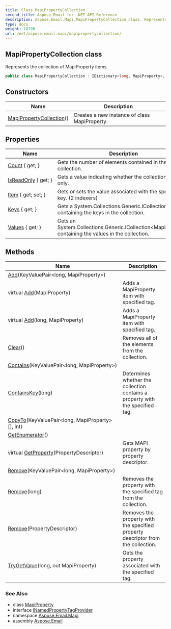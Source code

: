```yaml
---
title: Class MapiPropertyCollection
second_title: Aspose.Email for .NET API Reference
description: Aspose.Email.Mapi.MapiPropertyCollection class. Represents the collection of MapiProperty items
type: docs
weight: 18790
url: /net/aspose.email.mapi/mapipropertycollection/
---
```

## MapiPropertyCollection class

Represents the collection of MapiProperty items.

```csharp
public class MapiPropertyCollection : IDictionary<long, MapiProperty>, INamedPropertyTagProvider
```

## Constructors

| Name | Description |
| --- | --- |
| [MapiPropertyCollection](mapipropertycollection/)() | Creates a new instance of class MapiProperty. |

## Properties

| Name | Description |
| --- | --- |
| [Count](../../aspose.email.mapi/mapipropertycollection/count/) { get; } | Gets the number of elements contained in the collection. |
| [IsReadOnly](../../aspose.email.mapi/mapipropertycollection/isreadonly/) { get; } | Gets a value indicating whether the collection is read only. |
| [Item](../../aspose.email.mapi/mapipropertycollection/item/) { get; set; } | Gets or sets the value associated with the specified key. (2 indexers) |
| [Keys](../../aspose.email.mapi/mapipropertycollection/keys/) { get; } | Gets a System.Collections.Generic.ICollection&lt;long&gt; containing the keys in the collection. |
| [Values](../../aspose.email.mapi/mapipropertycollection/values/) { get; } | Gets an System.Collections.Generic.ICollection&lt;MapiProperty&gt; containing the values in the collection. |

## Methods

| Name | Description |
| --- | --- |
| [Add](../../aspose.email.mapi/mapipropertycollection/add/#add_2)(KeyValuePair&lt;long, MapiProperty&gt;) |  |
| virtual [Add](../../aspose.email.mapi/mapipropertycollection/add/#add)(MapiProperty) | Adds a MapiProperty item with specified tag. |
| virtual [Add](../../aspose.email.mapi/mapipropertycollection/add/#add_1)(long, MapiProperty) | Adds a MapiProperty item with specified tag. |
| [Clear](../../aspose.email.mapi/mapipropertycollection/clear/)() | Removes all of the elements from the collection. |
| [Contains](../../aspose.email.mapi/mapipropertycollection/contains/)(KeyValuePair&lt;long, MapiProperty&gt;) |  |
| [ContainsKey](../../aspose.email.mapi/mapipropertycollection/containskey/)(long) | Determines whether the collection contains a property with the specified tag. |
| [CopyTo](../../aspose.email.mapi/mapipropertycollection/copyto/)(KeyValuePair&lt;long, MapiProperty&gt;[], int) |  |
| [GetEnumerator](../../aspose.email.mapi/mapipropertycollection/getenumerator/)() |  |
| virtual [GetProperty](../../aspose.email.mapi/mapipropertycollection/getproperty/)(PropertyDescriptor) | Gets MAPI property by property descriptor. |
| [Remove](../../aspose.email.mapi/mapipropertycollection/remove/#remove_2)(KeyValuePair&lt;long, MapiProperty&gt;) |  |
| [Remove](../../aspose.email.mapi/mapipropertycollection/remove/#remove_1)(long) | Removes the property with the specified tag from the collection. |
| [Remove](../../aspose.email.mapi/mapipropertycollection/remove/#remove)(PropertyDescriptor) | Removes the property with the specified property descriptor from the collection. |
| [TryGetValue](../../aspose.email.mapi/mapipropertycollection/trygetvalue/)(long, out MapiProperty) | Gets the property associated with the specified tag. |

### See Also

* class [MapiProperty](../mapiproperty/)
* interface [INamedPropertyTagProvider](../inamedpropertytagprovider/)
* namespace [Aspose.Email.Mapi](../../aspose.email.mapi/)
* assembly [Aspose.Email](../../)


